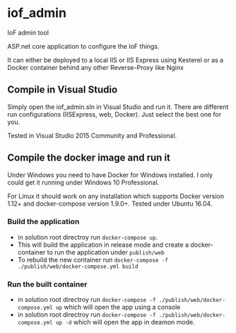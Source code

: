 # iof_admin
IoF admin tool

 ASP.net core application to configure the IoF things.

 It can either be deployed to a local IIS or IIS Express using Kesterel or as a Docker container behind any other Reverse-Proxy like Nginx

## Compile in Visual Studio
Simply open the iof_admin.sln in Visual Studio and run it. There are different run configurations (IISExpress, web, Docker).
Just select the best one for you.

Tested in Visual Studio 2015 Community and Professional.

## Compile the docker image and run it 
Under Windows you need to have Docker for Windows installed. I only could get it running under Windows 10 Professional.

For Linux it should work on any installation which supports Docker version 1.12+ and docker-compose version 1.9.0+.
Tested under Ubuntu 16.04.

### Build the application
- in solution root directroy run `docker-compose up`. 
- This will build the application in release mode and create a docker-container to run the application under `publish/web`
- To rebuild the new container run `docker-compose -f ./publish/web/docker-compose.yml build`


### Run the built container
- in solution root directroy run `docker-compose -f ./publish/web/docker-compose.yml up` which will open the app using a console
- in solution root directroy run `docker-compose -f ./publish/web/docker-compose.yml up -d` which will open the app in deamon mode.

 
